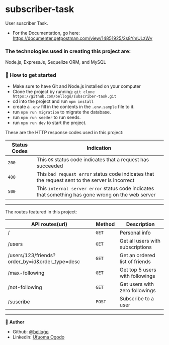 # subscriber-task

User suscriber Task.

- For the Documentation, go here: https://documenter.getpostman.com/view/14851925/2s8YmULzWy

### The technologies used in creating this project are:

Node.js, ExpressJs, Sequelize ORM, and MySQL

### :rocket: How to get started

- Make sure to have Git and Node.js installed on your computer
- Clone the project by running: `git clone https://github.com/bellogo/subscriber-task.git`
- cd into the project and run `npm install`
- create a `.env` fill in the contents in the `.env.sample` file to it.
- run `npm run migration` to migrate the database.
- run `npm run seeder` to run seeds.
- run `npm run dev` to start the project.

These are the HTTP response codes used in this project:

| Status Codes | Indication                                                                                            |
|   ---        | ---                                                                                                   |
|  `200`       | This `OK` status code indicates that a request has succeeded                                          |
|  `400`       | This `bad request error` status code indicates that the request sent to the server is incorrect       |
|  `500`       | This `internal server error` status code indicates that something has gone wrong on the web server           |

<hr>

The routes featured in this project:

| API routes(url)       | Method   | Description                                         |
| ---                   | ---      | ---                                                 |
| /         | `GET`   |  Personal info                    |
| /users   | `GET`   | Get all users with subscriptions                  |
|  /users/123/friends?order_by=id&order_type=desc       | `GET`   | Get an ordered list of friends                                         |
|  /max-following                   |  `GET`    | Get top 5 users with followings                                                 |
| /not-following         | `GET`   |  Get users with zero followings                    |         |
| /suscribe         | `POST`   |  Subscribe to a user                    |         |




<hr>


👤 **Author**

- Github: [@bellogo](https://github.com/bellogo)
- Linkedin: [Ufuoma Ogodo](https://ng.linkedin.com/in/ufuoma-ogodo)

